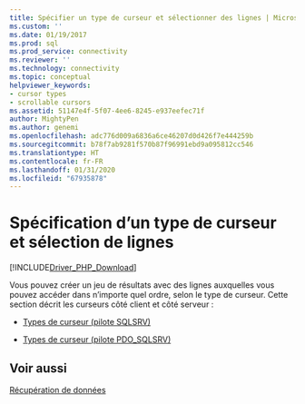 ```yaml
---
title: Spécifier un type de curseur et sélectionner des lignes | Microsoft Docs
ms.custom: ''
ms.date: 01/19/2017
ms.prod: sql
ms.prod_service: connectivity
ms.reviewer: ''
ms.technology: connectivity
ms.topic: conceptual
helpviewer_keywords:
- cursor types
- scrollable cursors
ms.assetid: 51147e4f-5f07-4ee6-8245-e937eefec71f
author: MightyPen
ms.author: genemi
ms.openlocfilehash: adc776d009a6836a6ce46207d0d426f7e444259b
ms.sourcegitcommit: b78f7ab9281f570b87f96991ebd9a095812cc546
ms.translationtype: HT
ms.contentlocale: fr-FR
ms.lasthandoff: 01/31/2020
ms.locfileid: "67935878"
---
```

# <a name="specifying-a-cursor-type-and-selecting-rows"></a>Spécification d’un type de curseur et sélection de lignes
[!INCLUDE[Driver_PHP_Download](../../includes/driver_php_download.md)]

Vous pouvez créer un jeu de résultats avec des lignes auxquelles vous pouvez accéder dans n’importe quel ordre, selon le type de curseur.  Cette section décrit les curseurs côté client et côté serveur :  
  
-   [Types de curseur &#40;pilote SQLSRV&#41;](../../connect/php/cursor-types-sqlsrv-driver.md)  
  
-   [Types de curseur &#40;pilote PDO_SQLSRV&#41;](../../connect/php/cursor-types-pdo-sqlsrv-driver.md)  
  
## <a name="see-also"></a>Voir aussi  
[Récupération de données](../../connect/php/retrieving-data.md)  
  
